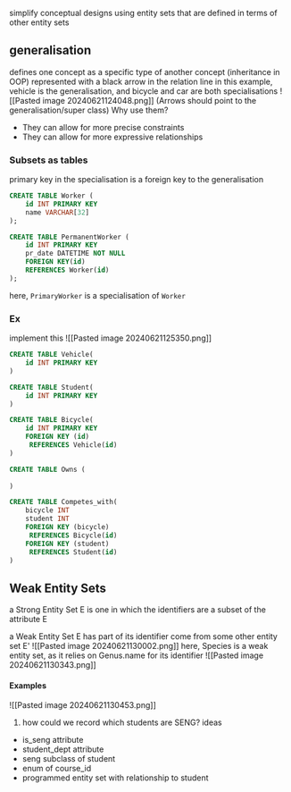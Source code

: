 simplify conceptual designs using entity sets that are defined in terms of other entity sets
## generalisation
defines one concept as a specific type of another concept (inheritance in OOP)
represented with a black arrow in the relation line
in this example, vehicle is the generalisation, and bicycle and car are both specialisations
![[Pasted image 20240621124048.png]]
(Arrows should point to the generalisation/super class)
Why use them?
- They can allow for more precise constraints
- They can allow for more expressive relationships

### Subsets as tables
primary key in the specialisation is a foreign key to the generalisation
```sql
CREATE TABLE Worker (
    id INT PRIMARY KEY
    name VARCHAR[32]
);

CREATE TABLE PermanentWorker (
    id INT PRIMARY KEY
    pr_date DATETIME NOT NULL
    FOREIGN KEY(id) 
    REFERENCES Worker(id)
);
```
here, `PrimaryWorker` is a specialisation of `Worker`


### Ex
implement this
![[Pasted image 20240621125350.png]]

```sql
CREATE TABLE Vehicle(
	id INT PRIMARY KEY
)

CREATE TABLE Student(
	id INT PRIMARY KEY
)

CREATE TABLE Bicycle(
	id INT PRIMARY KEY
	FOREIGN KEY (id)
	 REFERENCES Vehicle(id)
)

CREATE TABLE Owns (
	
)

CREATE TABLE Competes_with(
	bicycle INT
	student INT
	FOREIGN KEY (bicycle)
	 REFERENCES Bicycle(id)
	FOREIGN KEY (student)
	 REFERENCES Student(id)
)
```

## Weak Entity Sets
a Strong Entity Set E is one in which the identifiers are a subset of the attribute E

a Weak Entity Set E has part of its identifier come from some other entity set E'
![[Pasted image 20240621130002.png]]
here, Species is a weak entity set, as it relies on Genus.name for its identifier
![[Pasted image 20240621130343.png]]

#### Examples
![[Pasted image 20240621130453.png]]
1. how could we record which students are SENG?
ideas
- is_seng attribute
- student_dept attribute
- seng subclass of student
- enum of course_id
- programmed entity set with relationship to student

